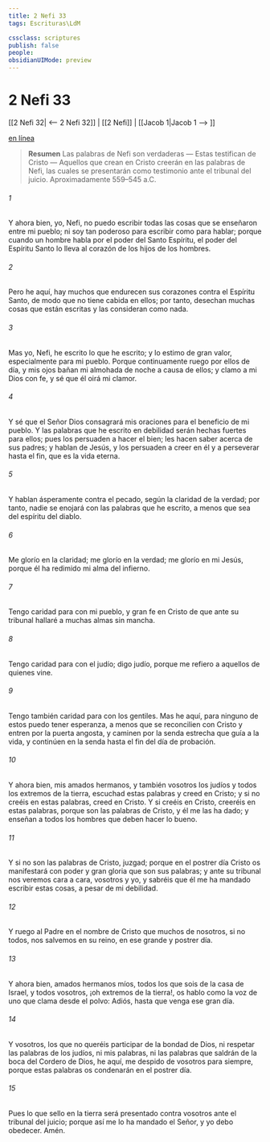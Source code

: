 ```yaml
---
title: 2 Nefi 33
tags: Escrituras\LdM

cssclass: scriptures
publish: false
people:
obsidianUIMode: preview
---
```


# 2 Nefi 33
[[2 Nefi 32| <-- 2 Nefi 32]] | [[2 Nefi]] | [[Jacob 1|Jacob 1 --> ]]

[en línea](https://churchofjesuschrist.org/study/scriptures/bofm/2-ne/33?lang=spa)

> __Resumen__
Las palabras de Nefi son verdaderas — Estas testifican de Cristo — Aquellos que crean en Cristo creerán en las palabras de Nefi, las cuales se presentarán como testimonio ante el tribunal del juicio. Aproximadamente 559–545 a.C.

###### 1 
Y ahora bien, yo, Nefi, no puedo escribir todas las cosas que se enseñaron entre mi pueblo; ni soy tan poderoso para escribir como para hablar; porque cuando un hombre habla por el poder del Santo Espíritu, el poder del Espíritu Santo lo lleva al corazón de los hijos de los hombres.

###### 2 
Pero he aquí, hay muchos que endurecen sus corazones contra el Espíritu Santo, de modo que no tiene cabida en ellos; por tanto, desechan muchas cosas que están escritas y las consideran como nada.

###### 3 
Mas yo, Nefi, he escrito lo que he escrito; y lo estimo de gran valor, especialmente para mi pueblo. Porque continuamente ruego por ellos de día, y mis ojos bañan mi almohada de noche a causa de ellos; y clamo a mi Dios con fe, y sé que él oirá mi clamor.

###### 4 
Y sé que el Señor Dios consagrará mis oraciones para el beneficio de mi pueblo. Y las palabras que he escrito en debilidad serán hechas fuertes para ellos; pues los persuaden a hacer el bien; les hacen saber acerca de sus padres; y hablan de Jesús, y los persuaden a creer en él y a perseverar hasta el fin, que es la vida eterna.

###### 5 
Y hablan ásperamente contra el pecado, según la claridad de la verdad; por tanto, nadie se enojará con las palabras que he escrito, a menos que sea del espíritu del diablo.

###### 6 
Me glorío en la claridad; me glorío en la verdad; me glorío en mi Jesús, porque él ha redimido mi alma del infierno.

###### 7 
Tengo caridad para con mi pueblo, y gran fe en Cristo de que ante su tribunal hallaré a muchas almas sin mancha.

###### 8 
Tengo caridad para con el judío; digo judío, porque me refiero a aquellos de quienes vine.

###### 9 
Tengo también caridad para con los gentiles. Mas he aquí, para ninguno de estos puedo tener esperanza, a menos que se reconcilien con Cristo y entren por la puerta angosta, y caminen por la senda estrecha que guía a la vida, y continúen en la senda hasta el fin del día de probación.

###### 10 
Y ahora bien, mis amados hermanos, y también vosotros los judíos y todos los extremos de la tierra, escuchad estas palabras y creed en Cristo; y si no creéis en estas palabras, creed en Cristo. Y si creéis en Cristo, creeréis en estas palabras, porque son las palabras de Cristo, y él me las ha dado; y enseñan a todos los hombres que deben hacer lo bueno.

###### 11 
Y si no son las palabras de Cristo, juzgad; porque en el postrer día Cristo os manifestará con poder y gran gloria que son sus palabras; y ante su tribunal nos veremos cara a cara, vosotros y yo, y sabréis que él me ha mandado escribir estas cosas, a pesar de mi debilidad.

###### 12 
Y ruego al Padre en el nombre de Cristo que muchos de nosotros, si no todos, nos salvemos en su reino, en ese grande y postrer día.

###### 13 
Y ahora bien, amados hermanos míos, todos los que sois de la casa de Israel, y todos vosotros, ¡oh extremos de la tierra!, os hablo como la voz de uno que clama desde el polvo: Adiós, hasta que venga ese gran día.

###### 14 
Y vosotros, los que no queréis participar de la bondad de Dios, ni respetar las palabras de los judíos, ni mis palabras, ni las palabras que saldrán de la boca del Cordero de Dios, he aquí, me despido de vosotros para siempre, porque estas palabras os condenarán en el postrer día.

###### 15 
Pues lo que sello en la tierra será presentado contra vosotros ante el tribunal del juicio; porque así me lo ha mandado el Señor, y yo debo obedecer. Amén.

